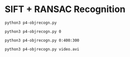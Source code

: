 # SIFT + RANSAC Recognition

```python3 p4-objrecogn.py```

```python3 p4-objrecogn.py 0```

```python3 p4-objrecogn.py 0:400:300```

```python3 p4-objrecogn.py video.avi```

